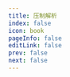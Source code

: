 ```yaml
---
title: 压制解析
index: false
icon: book
pageInfo: false
editLink: false
prev: false
next: false
---
```

